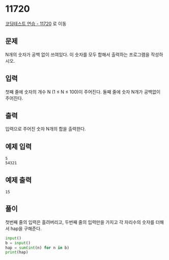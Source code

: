 # 11720

[코딩테스트 연습 - 11720][1] 로 이동

## 문제

N개의 숫자가 공백 없이 쓰여있다. 이 숫자를 모두 합해서 출력하는 프로그램을 작성하시오.

## 입력

첫째 줄에 숫자의 개수 N (1 ≤ N ≤ 100)이 주어진다. 둘째 줄에 숫자 N개가 공백없이 주어진다.

## 출력

입력으로 주어진 숫자 N개의 합을 출력한다.

## 예제 입력

```
5
54321
```

## 예제 출력

```
15
```

## 풀이

첫번째 줄의 입력은 흘려버리고,
두번째 줄의 입력만을 가지고 각 자리수의 숫자를 더해서 hap을 구해준다.

```python
input()
b = input()
hap = sum(int(n) for n in b)
print(hap)
```

[1]: https://www.acmicpc.net/problem/11720
